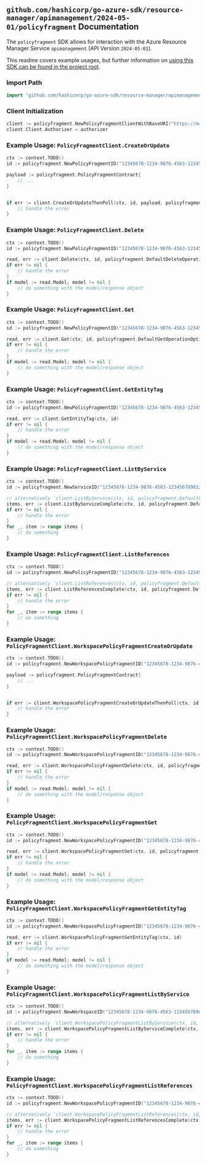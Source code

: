 
## `github.com/hashicorp/go-azure-sdk/resource-manager/apimanagement/2024-05-01/policyfragment` Documentation

The `policyfragment` SDK allows for interaction with the Azure Resource Manager Service `apimanagement` (API Version `2024-05-01`).

This readme covers example usages, but further information on [using this SDK can be found in the project root](https://github.com/hashicorp/go-azure-sdk/tree/main/docs).

### Import Path

```go
import "github.com/hashicorp/go-azure-sdk/resource-manager/apimanagement/2024-05-01/policyfragment"
```


### Client Initialization

```go
client := policyfragment.NewPolicyFragmentClientWithBaseURI("https://management.azure.com")
client.Client.Authorizer = authorizer
```


### Example Usage: `PolicyFragmentClient.CreateOrUpdate`

```go
ctx := context.TODO()
id := policyfragment.NewPolicyFragmentID("12345678-1234-9876-4563-123456789012", "example-resource-group", "serviceValue", "policyFragmentValue")

payload := policyfragment.PolicyFragmentContract{
	// ...
}


if err := client.CreateOrUpdateThenPoll(ctx, id, payload, policyfragment.DefaultCreateOrUpdateOperationOptions()); err != nil {
	// handle the error
}
```


### Example Usage: `PolicyFragmentClient.Delete`

```go
ctx := context.TODO()
id := policyfragment.NewPolicyFragmentID("12345678-1234-9876-4563-123456789012", "example-resource-group", "serviceValue", "policyFragmentValue")

read, err := client.Delete(ctx, id, policyfragment.DefaultDeleteOperationOptions())
if err != nil {
	// handle the error
}
if model := read.Model; model != nil {
	// do something with the model/response object
}
```


### Example Usage: `PolicyFragmentClient.Get`

```go
ctx := context.TODO()
id := policyfragment.NewPolicyFragmentID("12345678-1234-9876-4563-123456789012", "example-resource-group", "serviceValue", "policyFragmentValue")

read, err := client.Get(ctx, id, policyfragment.DefaultGetOperationOptions())
if err != nil {
	// handle the error
}
if model := read.Model; model != nil {
	// do something with the model/response object
}
```


### Example Usage: `PolicyFragmentClient.GetEntityTag`

```go
ctx := context.TODO()
id := policyfragment.NewPolicyFragmentID("12345678-1234-9876-4563-123456789012", "example-resource-group", "serviceValue", "policyFragmentValue")

read, err := client.GetEntityTag(ctx, id)
if err != nil {
	// handle the error
}
if model := read.Model; model != nil {
	// do something with the model/response object
}
```


### Example Usage: `PolicyFragmentClient.ListByService`

```go
ctx := context.TODO()
id := policyfragment.NewServiceID("12345678-1234-9876-4563-123456789012", "example-resource-group", "serviceValue")

// alternatively `client.ListByService(ctx, id, policyfragment.DefaultListByServiceOperationOptions())` can be used to do batched pagination
items, err := client.ListByServiceComplete(ctx, id, policyfragment.DefaultListByServiceOperationOptions())
if err != nil {
	// handle the error
}
for _, item := range items {
	// do something
}
```


### Example Usage: `PolicyFragmentClient.ListReferences`

```go
ctx := context.TODO()
id := policyfragment.NewPolicyFragmentID("12345678-1234-9876-4563-123456789012", "example-resource-group", "serviceValue", "policyFragmentValue")

// alternatively `client.ListReferences(ctx, id, policyfragment.DefaultListReferencesOperationOptions())` can be used to do batched pagination
items, err := client.ListReferencesComplete(ctx, id, policyfragment.DefaultListReferencesOperationOptions())
if err != nil {
	// handle the error
}
for _, item := range items {
	// do something
}
```


### Example Usage: `PolicyFragmentClient.WorkspacePolicyFragmentCreateOrUpdate`

```go
ctx := context.TODO()
id := policyfragment.NewWorkspacePolicyFragmentID("12345678-1234-9876-4563-123456789012", "example-resource-group", "serviceValue", "workspaceIdValue", "policyFragmentValue")

payload := policyfragment.PolicyFragmentContract{
	// ...
}


if err := client.WorkspacePolicyFragmentCreateOrUpdateThenPoll(ctx, id, payload, policyfragment.DefaultWorkspacePolicyFragmentCreateOrUpdateOperationOptions()); err != nil {
	// handle the error
}
```


### Example Usage: `PolicyFragmentClient.WorkspacePolicyFragmentDelete`

```go
ctx := context.TODO()
id := policyfragment.NewWorkspacePolicyFragmentID("12345678-1234-9876-4563-123456789012", "example-resource-group", "serviceValue", "workspaceIdValue", "policyFragmentValue")

read, err := client.WorkspacePolicyFragmentDelete(ctx, id, policyfragment.DefaultWorkspacePolicyFragmentDeleteOperationOptions())
if err != nil {
	// handle the error
}
if model := read.Model; model != nil {
	// do something with the model/response object
}
```


### Example Usage: `PolicyFragmentClient.WorkspacePolicyFragmentGet`

```go
ctx := context.TODO()
id := policyfragment.NewWorkspacePolicyFragmentID("12345678-1234-9876-4563-123456789012", "example-resource-group", "serviceValue", "workspaceIdValue", "policyFragmentValue")

read, err := client.WorkspacePolicyFragmentGet(ctx, id, policyfragment.DefaultWorkspacePolicyFragmentGetOperationOptions())
if err != nil {
	// handle the error
}
if model := read.Model; model != nil {
	// do something with the model/response object
}
```


### Example Usage: `PolicyFragmentClient.WorkspacePolicyFragmentGetEntityTag`

```go
ctx := context.TODO()
id := policyfragment.NewWorkspacePolicyFragmentID("12345678-1234-9876-4563-123456789012", "example-resource-group", "serviceValue", "workspaceIdValue", "policyFragmentValue")

read, err := client.WorkspacePolicyFragmentGetEntityTag(ctx, id)
if err != nil {
	// handle the error
}
if model := read.Model; model != nil {
	// do something with the model/response object
}
```


### Example Usage: `PolicyFragmentClient.WorkspacePolicyFragmentListByService`

```go
ctx := context.TODO()
id := policyfragment.NewWorkspaceID("12345678-1234-9876-4563-123456789012", "example-resource-group", "serviceValue", "workspaceIdValue")

// alternatively `client.WorkspacePolicyFragmentListByService(ctx, id, policyfragment.DefaultWorkspacePolicyFragmentListByServiceOperationOptions())` can be used to do batched pagination
items, err := client.WorkspacePolicyFragmentListByServiceComplete(ctx, id, policyfragment.DefaultWorkspacePolicyFragmentListByServiceOperationOptions())
if err != nil {
	// handle the error
}
for _, item := range items {
	// do something
}
```


### Example Usage: `PolicyFragmentClient.WorkspacePolicyFragmentListReferences`

```go
ctx := context.TODO()
id := policyfragment.NewWorkspacePolicyFragmentID("12345678-1234-9876-4563-123456789012", "example-resource-group", "serviceValue", "workspaceIdValue", "policyFragmentValue")

// alternatively `client.WorkspacePolicyFragmentListReferences(ctx, id, policyfragment.DefaultWorkspacePolicyFragmentListReferencesOperationOptions())` can be used to do batched pagination
items, err := client.WorkspacePolicyFragmentListReferencesComplete(ctx, id, policyfragment.DefaultWorkspacePolicyFragmentListReferencesOperationOptions())
if err != nil {
	// handle the error
}
for _, item := range items {
	// do something
}
```
